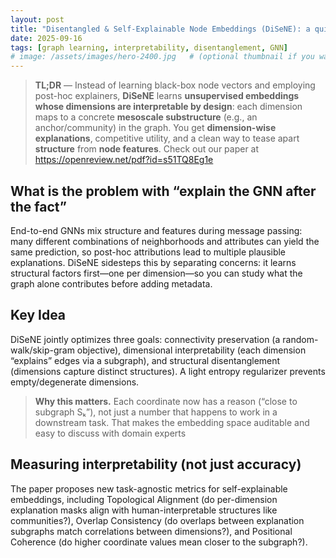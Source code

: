 ```yaml
---
layout: post
title: "Disentangled & Self-Explainable Node Embeddings (DiSeNE): a quick tour"
date: 2025-09-16
tags: [graph learning, interpretability, disentanglement, GNN]
# image: /assets/images/hero-2400.jpg   # (optional thumbnail if you want)
---
```

> **TL;DR** — Instead of learning black-box node vectors and employing post-hoc explainers, **DiSeNE** learns **unsupervised embeddings whose dimensions are interpretable by design**: each dimension maps to a concrete **mesoscale substructure** (e.g., an anchor/community) in the graph. You get **dimension-wise explanations**, competitive utility, and a clean way to tease apart **structure** from **node features**.
Check out our paper at https://openreview.net/pdf?id=s51TQ8Eg1e
<!--more-->

## What is the problem with “explain the GNN after the fact”

End-to-end GNNs mix structure and features during message passing: many different combinations of neighborhoods and attributes can yield the same prediction, so post-hoc attributions lead to multiple plausible explanations. DiSeNE sidesteps this by separating concerns: it learns structural factors first—one per dimension—so you can study what the graph alone contributes before adding metadata.

## Key Idea
DiSeNE jointly optimizes three goals: connectivity preservation (a random-walk/skip-gram objective), dimensional interpretability (each dimension “explains” edges via a subgraph), and structural disentanglement (dimensions capture distinct structures). A light entropy regularizer prevents empty/degenerate dimensions. 

> **Why this matters.** Each coordinate now has a reason (“close to subgraph Sₖ”), not just a number that happens to work in a downstream task. That makes the embedding space auditable and easy to discuss with domain experts


## Measuring interpretability (not just accuracy)
The paper proposes new task-agnostic metrics for self-explainable embeddings, including Topological Alignment (do per-dimension explanation masks align with human-interpretable structures like communities?), Overlap Consistency (do overlaps between explanation subgraphs match correlations between dimensions?), and Positional Coherence (do higher coordinate values mean closer to the subgraph?).


<!-- ## How it works (intuitively)
- Train an unsupervised encoder (skip-gram/random-walk style) for embeddings.  
- Jointly learn a mapping **dimension → subgraph (anchor set)** and regularize for sparsity/distinctness so dimensions don’t collapse or overlap.  
- Explanations are **mesoscale**: beyond tiny local neighborhoods, but still concrete and inspectable.

## Making “explainable” measurable
DiSeNE introduces criteria to score interpretability, including **sparsity & comprehensibility** of dimension subgraphs, **overlap consistency** across dimensions, and **positional coherence** (higher coordinate ↔ closer to the associated subgraph).

## Where this helps
- **Trustworthy analytics:** point to the precise structure/anchors driving predictions.  
- **Auditable features:** treat dimensions as **concept features** in regulated pipelines.  
- **Exploratory mining:** surface cohesive modules or cross-community bridges you can visualize with domain experts. -->

<!-- ## Try it yourself (minimal workflow)
1) Compute DiSeNE embeddings **Z**.  
2) Build three models: **Z only**, **X (attributes) only**, **[X; Z]** combined.  
3) Use an **interpretable-by-design** learner (L1-logistic, EBM/GAM, shallow tree) to read off which **dimensions (structure)** and **attributes (metadata)** matter—and how. -->
